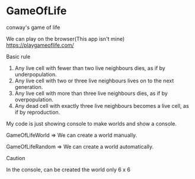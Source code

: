 # GameOfLife
conway's game of life

We can play on the browser(This app isn't mine) 
https://playgameoflife.com/

Basic rule
1. Any live cell with fewer than two live neighbours dies, as if by underpopulation.
2. Any live cell with two or three live neighbours lives on to the next generation.
3. Any live cell with more than three live neighbours dies, as if by overpopulation.
4. Any dead cell with exactly three live neighbours becomes a live cell, as if by reproduction.

My code is just showing console to make worlds and show a console.

GameOfLifeWorld => We can create a world manually. 

GameOfLifeRandom => We can create a world automatically.


Caution

In the console, can be created the world only 6 x 6
